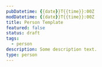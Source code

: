 ```yaml
---
pubDatetime: {{date}}T{{time}}:00Z
modDatetime: {{date}}T{{time}}:00Z
title: Person Template
featured: false
status: draft
tags:
  - person
description: Some description text.
type: person
---
```

